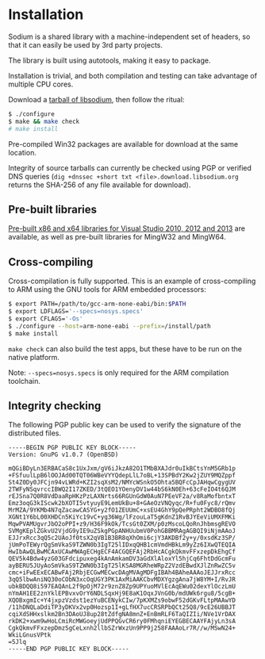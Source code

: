 # Installation

Sodium is a shared library with a machine-independent set of
headers, so that it can easily be used by 3rd party projects.

The library is built using autotools, making it easy to package.

Installation is trivial, and both compilation and testing can take
advantage of multiple CPU cores.

Download a
[tarball of libsodium](https://download.libsodium.org/libsodium/releases/),
then follow the ritual:

```bash
$ ./configure
$ make && make check
# make install
```

Pre-compiled Win32 packages are available for download at the same
location.

Integrity of source tarballs can currently be checked using PGP or
verified DNS queries (`dig +dnssec +short txt <file>.download.libsodium.org`
returns the SHA-256 of any file available for download).

## Pre-built libraries

[Pre-built x86 and x64 libraries for Visual Studio 2010, 2012 and 2013](https://download.libsodium.org/libsodium/releases/) are available, as well as pre-built libraries for MingW32 and MingW64.

## Cross-compiling

Cross-compilation is fully supported. This is an example of
cross-compiling to ARM using the GNU tools for ARM embedded processors:

```bash
$ export PATH=/path/to/gcc-arm-none-eabi/bin:$PATH
$ export LDFLAGS='--specs=nosys.specs'
$ export CFLAGS='-Os'
$ ./configure --host=arm-none-eabi --prefix=/install/path
$ make install
```

```make check``` can also build the test apps, but these have to be
run on the native platform.

Note: `--specs=nosys.specs` is only required for the ARM compilation
toolchain.

## Integrity checking

The following PGP public key can be used to verify the signature of the distributed files.

```
-----BEGIN PGP PUBLIC KEY BLOCK-----
Version: GnuPG v1.0.7 (OpenBSD)

mQGiBDyLn3ERBACaS8c1UxJxm/gV6iJkzA82O1TMbBXAJdr0uIkBCtsYnM5GRb1p
+FSfuulLpB6lOOJAd00TQT06WBeVYYQdepLlL7oBL+13SPBdY2Kw2jZUY9MQZppf
St4Z0Dy0JFCjn94vLWRd+KZI2sqXsM2/NMYcWSnkO5Ohta5BQFcCpJAHqwCgygUV
2TWFyNSqvrccIBWQ2I17ZKED/3tQEO1YOenyDV1w44bS6kN0Eh+63cFeIO4t6QJM
rEJSna7Q0R8VdDaaRpHKzPzLAXNrts66RGUnGdW0AuN7PEeVF2a/v8RaMofbntxT
Emz3oqG3kIScwk2bXOTI5vtyuyE9LemUkBu+8+GAeOzVNQyqc/R+fu0Fyc8/rQmv
MrMZA/9YKMb4N7qZacawCASYG+y2fO1ZEUUmC+xsEU4GhY9pQePRpht2WDBO8fQj
XGNt1Y6bL00XHDCn5KiYc19vC+yg36Wg/lFzouLaT5gKdnZ1RvBJYEeViUMXFMKi
MqwPVAMUgvrJbO2oPPI+z9/H36F9kOk/TcsGt0ZXM/p0zMscoLQoRnJhbmsgREVO
SVMgKEplZGkvU2VjdG9yIE9uZSkgPGpANHUubmV0PohGBBMRAgAGBQI9iNjmAAoJ
EJJrxRcc3qQ5c2UAoJf0tsX2qVB1B3BR8qXhOmi6cjY3AKDBf2y+y/0xsdKz3SP/
jUmPoTEWyrQgSmVkaS9TZWN0b3IgT25lIDxqQHB1cmVmdHBkLm9yZz6IXwQTEQIA
HwIbAwQLBwMCAxUCAwMWAgECHgECF4ACGQEFAj2RbHcACgkQkmvFFxzepDkEhgCf
QEV5k4Bdw4yzG03GFdcipuxeg4kAnAmkamDV3aGdXlAloxYl5hjCq6FhtDdGcmFu
ayBERU5JUyAoSmVkaS9TZWN0b3IgT25lKSA8MGRheWRpZ2VzdEBwdXJlZnRwZC5v
cmc+iFwEExECABwFAj2RbjECGwMECwcDAgMVAgMDFgIBAh4BAheAAAoJEJJrxRcc
3qQ5lbwAniNQ30oCObN3xcOqUGY3PK1AxMiAAKCbvMDXYgzgAna7jW8YM+I/RvJR
ubkBDQQ8i597EAQAnL2f9pOjM72r9znZ8Zp9UPYuoMVlEcAqEWu02dexYlOczLmU
nYmAH1EE2znYklEPBvxvOrY6NDLSqxHj9E8aK1OqxJVnG0b/mdUWk6rgu8/5cgB+
XQOBxgmIc+Y4jxpzVzdst1ezYuBCENykCIw/7pKXMZs9obwF52dGKvFLtpMAAwYD
/11hDNQLaDdiTP3yDKVx2vp0Hozsp1I+gLfHX7ucCRSRPbQCt25Q8/9cE26UBBJT
cqiXdSHHxslkm2Bn3DAoUJ8up28tZdfgNA8mnZ+EnBmRLF6TaQIZIi/NVe1VrDAX
rkDK2+xwm9wHoLCmiRcMWGoeyjUdPPQGvCR6ry0FMhqniEYEGBECAAYFAjyLn3sA
CgkQkmvFFxzepDmzSgCeLxnh2llbSZrWxzUn9PP9j258FAAAoLr7R//w/MSwN24+
WkiLGnusVPtk
=5Jlq
-----END PGP PUBLIC KEY BLOCK-----
```


